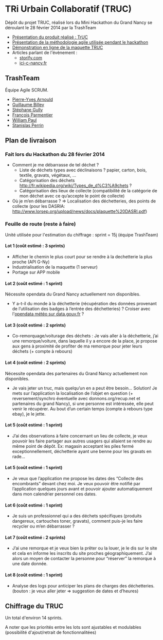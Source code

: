 # TRi Urbain Collaboratif (TRUC) 

Dépôt du projet TRUC, réalisé lors du Mini Hackathon du Grand Nancy se déroulant le 28 février 2014 par la TrashTeam

- [Présentation du produit réalisé : TrUC](https://docs.google.com/presentation/d/1ZJRNnDdomIa8d21q9zgd5B0WSo0M2fVteHkuviSbsBs/pub?start=false&loop=false&delayms=3000)
- [Présentation de la méthodologie agile utilisée pendant le hackathon](https://docs.google.com/presentation/d/1uWoEVFgl_gB8ZR14vpLbKFbsPU5rxWCBsjIyx055Cz0/pub?start=false&loop=false&delayms=3000)
- [Démonstration en ligne de la maquette TRUC](http://truc-hackaton.herokuapp.com/)
- Articles parlant de l'évènement :
  - [storify.com](http://storify.com/EPawlak/hackathon-erdf)
  - [ici-c-nancy.fr](http://www.ici-c-nancy.fr/index.php/actus/actualites/grand-nancy/item/6935-succ%C3%A8s-pour-le-premier-hackathon-du-grand-nancy)

## TrashTeam

Équipe Agile SCRUM.

- [Pierre-Yves Arnould](https://github.com/bricoman)
- [Guillaume Billey](https://github.com/guilbill)
- [Stéphane Gully](https://github.com/kerphi)
- [François Parmentier](https://github.com/parmentf)
- [William Paul](https://github.com/laryakan)
- [Stanislas Perrin](https://github.com/extramuros)


## Plan de livraison

### Fait lors du Hackathon du 28 février 2014

- Comment je me débarrasse de tel déchet ?
    - Liste de déchets types avec déclinaisons ? papier, carton, bois, textile, gravats, végétaux, ...
    - Catégorisation des déchets http://fr.wikipedia.org/wiki/Types_de_d%C3%A9chets ?
    - Catégorisation des lieux de collecte (compatibilité de la catégorie de mon déchet avec ce qu’accepte le point de collecte)
- Où je m’en débarrasse ? => Localisation des déchetteries, des points de collecte (pour les DASRIA: http://www.lorsep.org/upload/news/docs/plaquette%20DASRI.pdf)


### Feuille de route (reste à faire)

Unité utilisée pour l'estimation du chiffrage : sprint = 15j (équipe TrashTeam)

#### Lot 1 (coût estimé : 3 sprints)

- Afficher le chemin le plus court pour se rendre à la dechetterie la plus proche (API G-Ny)
- Industrialisation de la maquette (1 serveur)
- Portage sur APP mobile

#### Lot 2 (coût estimé : 1 sprint)

Nécessite opendata du Grand Nancy actuellement non disponibles.

- Y a-t-il du monde à la déchetterie (récupération des données provenant de l’utilisation des badges à l’entrée des déchetteries) ? Croiser avec l'[opendata météo sur data.gouv.fr](http://www.data.gouv.fr/fr/dataset/modele-meteo-europe) ? 


#### Lot 3 (coût estimé : 2 sprints)

- Co-remorquage/voiturage des déchets : Je vais aller à la déchetterie, j’ai une remorque/voiture, dans laquelle il y a encore de la place, je propose aux gens à proximité de profiter de ma remorque pour jeter leurs déchets (+ compte à rebours)

#### Lot 4 (coût estimé : 2 sprints)

Nécessite opendata des partenaires du Grand Nancy actuellement non disponibles.

- Je vais jeter un truc, mais quelqu’un en a peut être besoin… Solution! Je mets sur l’application la localisation de l’objet en question (+ reversement/synchro éventuelle avec donnons.org/recup.net et partenaires du grand Nancy), si une personne est intéressée, elle peut venir le récupérer. Au bout d’un certain temps (compte à rebours type ebay), je le jette.


#### Lot 5 (coût estimé : 1 sprint)

- J’ai des observations à faire concernant un lieu de collecte, je veux pouvoir les faire partager aux autres usagers qui allaient se rendre au même point de dépôt. Ex: magasin acceptant les piles fermé exceptionnellement, déchetterie ayant une benne pour les gravats en rade... 

#### Lot 5 (coût estimé : 1 sprint)

- Je veux que l’application me propose les dates des “Collecte des encombrants” devant chez moi. Je veux pouvoir être notifié par l’application quelques jours avant et pouvoir ajouter automatiquement dans mon calendrier personnel ces dates.

#### Lot 6 (coût estimé : 1 sprint)

- Je suis un professionnel qui a des déchets spécifiques (produits dangereux, cartouches toner, gravats), comment puis-je les faire recycler ou m’en débarrasser ?

#### Lot 7 (coût estimé : 2 sprints)

- J’ai une remorque et je veux bien la prêter ou la louer, je le dis sur le site et cela en informe les inscrits du site proches géographiquement. J’ai alors un moyen de contacter la personne pour “réserver” la remorque à une date donnée.

#### Lot 8 (coût estimé : 1 sprint)

- Analyse des logs pour anticiper les plans de charges des déchetteries. (bouton : je veux aller jeter => suggestion de dates et d’heures)

## Chiffrage du TRUC

Un total d'environ 14 sprints.

A noter que les priorités entre les lots sont ajustables et modulables (possibilité d'ajout/retrait de fonctionnalitées)
